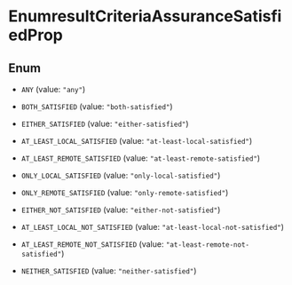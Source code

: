 

# EnumresultCriteriaAssuranceSatisfiedProp

## Enum


* `ANY` (value: `"any"`)

* `BOTH_SATISFIED` (value: `"both-satisfied"`)

* `EITHER_SATISFIED` (value: `"either-satisfied"`)

* `AT_LEAST_LOCAL_SATISFIED` (value: `"at-least-local-satisfied"`)

* `AT_LEAST_REMOTE_SATISFIED` (value: `"at-least-remote-satisfied"`)

* `ONLY_LOCAL_SATISFIED` (value: `"only-local-satisfied"`)

* `ONLY_REMOTE_SATISFIED` (value: `"only-remote-satisfied"`)

* `EITHER_NOT_SATISFIED` (value: `"either-not-satisfied"`)

* `AT_LEAST_LOCAL_NOT_SATISFIED` (value: `"at-least-local-not-satisfied"`)

* `AT_LEAST_REMOTE_NOT_SATISFIED` (value: `"at-least-remote-not-satisfied"`)

* `NEITHER_SATISFIED` (value: `"neither-satisfied"`)



